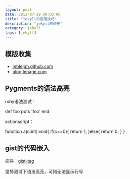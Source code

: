 ```yaml
---
layout: post
date: 2012-07-29 00:00:00
title: "jekyll的使用技巧"
description: "jekyll的使用"
category: jekyll
tags: [jekyll]
---
```

## 模版收集
* [mbleigh.github.com](https://github.com/mbleigh/mbleigh.github.com/)
* [blog.lenage.com](http://blog.lenage.com/about/)





## Pygments的语法高亮
ruby语法测试：

def foo
  puts 'foo'
end

actionscript：

function a(c:int):void{
	if(c==0){
		return 1;
	}else{
		return 0;
	}
}

## gist的代码嵌入
插件：[gist-tag](https://gist.github.com/803483)

坚持测试下语法高亮，可惜无法显示行号



